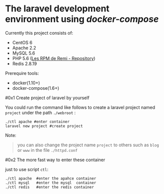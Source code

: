 # The laravel development environment using  *docker-compose*
Currently this project consists of:

- CentOS 6
- Apache 2.2
- MySQL 5.6
- PHP 5.6 ([Les RPM de Remi - Repository](http://rpms.famillecollet.com/))
- Redis 2.8.19

Prerequire tools:

- docker(1.10+)
- docker-compose(1.6+)


#0x1 Create project of laravel by yourself

You could run the command like follows to create a laravel project named `project` under the path `./webroot` :
   
    ./ctl apache #enter container
    laravel new project #create project

Note: 
> you can also change the project name `project` to others such as `blog` or `www` in the file `./httpd.conf`

#0x2 The more fast way to enter these container

just to use script `ctl`:

    ./ctl apache  #enter the apahce container
    ./ctl mysql   #enter the mysql  container
    ./ctl redis   #enter the redis container

